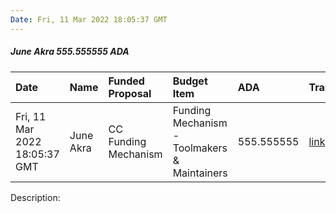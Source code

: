 ```yaml
---
Date: Fri, 11 Mar 2022 18:05:37 GMT
---
```


##### June Akra 555.555555 ADA

| Date      | Name | Funded Proposal | Budget Item | ADA | Transaction|
| :---        | :---  | :--- | :--- | :--- | :--- |
| Fri, 11 Mar 2022 18:05:37 GMT | June Akra | CC Funding Mechanism | Funding Mechanism - Toolmakers & Maintainers | 555.555555 | [link](https://cardanoscan.io/transaction/44d7007bef0e2ecf1bba7bcaac01dda6b4d356634632992e66c58507ff3a3413)|

Description: 
